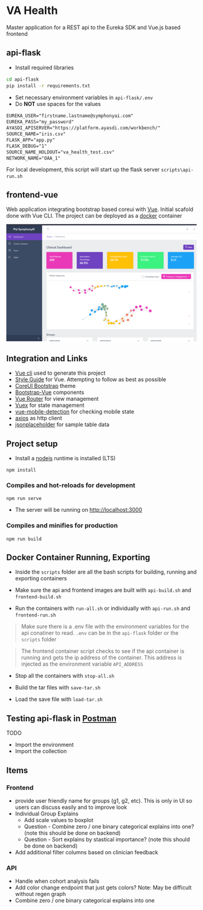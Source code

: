 # VA Health
Master application for a REST api to the Eureka SDK and Vue.js based frontend

## api-flask
* Install required libraries
```bash
cd api-flask
pip install -r requirements.txt
```
* Set necessary environment variables in `api-flask/.env`
* Do **NOT** use spaces for the values
```properties
EUREKA_USER="firstname.lastname@symphonyai.com"
EUREKA_PASS="my_password"
AYASDI_APISERVER="https://platform.ayasdi.com/workbench/"
SOURCE_NAME="iris.csv"
FLASK_APP="app.py"
FLASK_DEBUG="1"
SOURCE_NAME_HOLDOUT="va_health_test.csv"
NETWORK_NAME="OAA_1"
```

For local development, this script will start up the flask server
`scripts\api-run.sh`

## frontend-vue
Web application integrating bootstrap based coreui with [Vue](https://vuejs.org/). Initial scafold done with Vue CLI. The project can be deployed as a [docker](https://docs.docker.com/install/) container

![screenshot](screenshots/screenshot.png)

## Integration and Links

* [Vue cli](https://cli.vuejs.org/) used to generate this project
* [Style Guide](https://vuejs.org/v2/style-guide/) for Vue. Attempting to follow as best as possible
* [CoreUI Bootstrap](https://coreui.io) theme
* [Bootstrap-Vue](https://bootstrap-vue.org/) components
* [Vue Router](https://router.vuejs.org/) for view management
* [Vuex](https://vuex.vuejs.org/) for state management
* [vue-mobile-detection](https://github.com/ajerez/vue-mobile-detection) for checking mobile state
* [axios](https://github.com/axios/axios) as http client
* [jsonplaceholder](https://jsonplaceholder.typicode.com/) for sample table data

## Project setup

* Install a [nodejs](https://nodejs.org/en/download/) runtime is installed (LTS)

```
npm install
```

### Compiles and hot-reloads for development
```
npm run serve
```

* The server will be running on [http://localhost:3000](http://localhost:3000)

### Compiles and minifies for production
```
npm run build
```

## Docker Container Running, Exporting

* Inside the `scripts` folder are all the bash scripts for building, running and exporting containers

* Make sure the api and frontend images are built with `api-build.sh` and `frontend-build.sh`

* Run the containers with `run-all.sh` or individually with `api-run.sh` and `frontend-run.sh`

> Make sure there is a .env file with the environment variables for the api conatiner to read. `.env` can be in the `api-flask` folder or the `scripts` folder

> The frontend container script checks to see if the api container is running and gets the ip address of the container. This address is injected as the environment variable `API_ADDRESS`

* Stop all the containers with `stop-all.sh`

* Build the tar files with `save-tar.sh`

* Load the save file with `load-tar.sh`

## Testing api-flask in [Postman](https://www.postman.com/downloads/)

TODO

* Import the environment
* Import the collection

## Items 
### Frontend
* provide user friendly name for groups (g1, g2, etc).  This is only in UI so users can discuss easily and to improve look
* Individual Group Explains
    * Add scale values to boxplot
    * Question - Combine zero / one binary categorical explains into one? (note this should be done on backend)
    * Question - Sort explains by stastical importance? (note this should be done on backend)
* Add additional filter columns based on clinician feedback
### API
* Handle when cohort analysis fails
* Add color change endpoint that just gets colors?  Note: May be difficult without regen graph 
* Combine zero / one binary categorical explains into one
